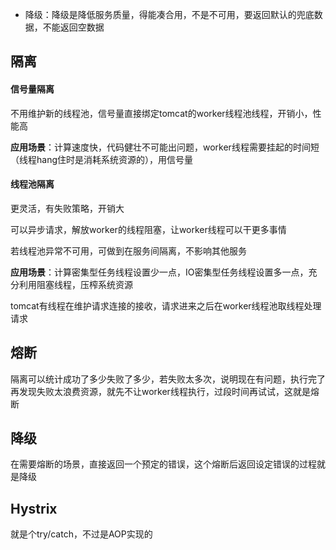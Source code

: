 - 降级：降级是降低服务质量，得能凑合用，不是不可用，要返回默认的兜底数据，不能返回空数据



## 隔离

#### 信号量隔离

不用维护新的线程池，信号量直接绑定tomcat的worker线程池线程，开销小，性能高

**应用场景**：计算速度快，代码健壮不可能出问题，worker线程需要挂起的时间短（线程hang住时是消耗系统资源的），用信号量

#### 线程池隔离

更灵活，有失败策略，开销大

可以异步请求，解放worker的线程阻塞，让worker线程可以干更多事情

若线程池异常不可用，可做到在服务间隔离，不影响其他服务

**应用场景**：计算密集型任务线程设置少一点，IO密集型任务线程设置多一点，充分利用阻塞线程，压榨系统资源



tomcat有线程在维护请求连接的接收，请求进来之后在worker线程池取线程处理请求







## 熔断

隔离可以统计成功了多少失败了多少，若失败太多次，说明现在有问题，执行完了再发现失败太浪费资源，就先不让worker线程执行，过段时间再试试，这就是熔断







## 降级

在需要熔断的场景，直接返回一个预定的错误，这个熔断后返回设定错误的过程就是降级





## Hystrix

就是个try/catch，不过是AOP实现的